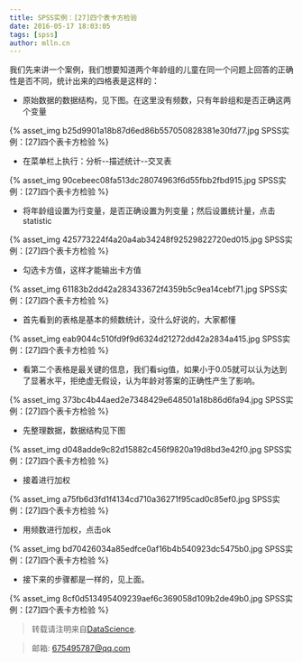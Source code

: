 ```yaml
---
title: SPSS实例：[27]四个表卡方检验
date: 2016-05-17 18:03:05
tags: [spss]
author: mlln.cn
---
```

我们先来讲一个案例，我们想要知道两个年龄组的儿童在同一个问题上回答的正确性是否不同，统计出来的四格表是这样的：

- 原始数据的数据结构，见下图。在这里没有频数，只有年龄组和是否正确这两个变量

{% asset_img b25d9901a18b87d6ed86b557050828381e30fd77.jpg SPSS实例：[27]四个表卡方检验 %}

- 在菜单栏上执行：分析--描述统计--交叉表

{% asset_img 90cebeec08fa513dc28074963f6d55fbb2fbd915.jpg SPSS实例：[27]四个表卡方检验 %}

- 将年龄组设置为行变量，是否正确设置为列变量；然后设置统计量，点击statistic

{% asset_img 425773224f4a20a4ab34248f92529822720ed015.jpg SPSS实例：[27]四个表卡方检验 %}

- 勾选卡方值，这样才能输出卡方值

{% asset_img 61183b2dd42a283433672f4359b5c9ea14cebf71.jpg SPSS实例：[27]四个表卡方检验 %}

- 首先看到的表格是基本的频数统计，没什么好说的，大家都懂

{% asset_img eab9044c510fd9f9d6324d21272dd42a2834a415.jpg SPSS实例：[27]四个表卡方检验 %}

- 看第二个表格是最关键的信息，我们看sig值，如果小于0.05就可以认为达到了显著水平，拒绝虚无假设，认为年龄对答案的正确性产生了影响。

{% asset_img 373bc4b44aed2e7348429e648501a18b86d6fa94.jpg SPSS实例：[27]四个表卡方检验 %}

- 先整理数据，数据结构见下图

{% asset_img d048adde9c82d15882c456f9820a19d8bd3e42f0.jpg SPSS实例：[27]四个表卡方检验 %}

- 接着进行加权

{% asset_img a75fb6d3fd1f4134cd710a36271f95cad0c85ef0.jpg SPSS实例：[27]四个表卡方检验 %}

- 用频数进行加权，点击ok

{% asset_img bd70426034a85edfce0af16b4b540923dc5475b0.jpg SPSS实例：[27]四个表卡方检验 %}

- 接下来的步骤都是一样的，见上面。

{% asset_img 8cf0d513495409239aef6c369058d109b2de49b0.jpg SPSS实例：[27]四个表卡方检验 %}

> 转载请注明来自[DataScience](http://mlln.cn).

> 邮箱: 675495787@qq.com 
